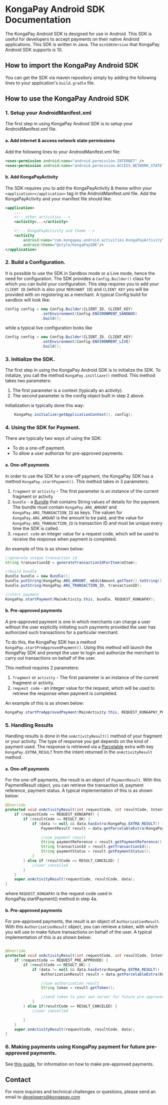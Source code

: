 # KongaPay Android SDK Documentation

The KongaPay Android SDK is designed for use in Android. This SDK is useful for
developers to accept payments on their native Android applications. This SDK is written
in Java. The `minSdkVersion` that KongaPay Android SDK supports is 10.

## How to import the KongaPay Android SDK

You can get the SDK via maven repository simply by adding the following lines to your
application's `build.gradle` file.


## How to use the KongaPay Android SDK

### 1. Setup your AndroidManifest.xml

The first step in using KongaPay Android SDK is to setup your AndroidManifest.xml file.
#### a. Add internet & access network state permissions
Add the following lines to your AndroidManifest.xml file:

```xml
<uses-permission android:name="android.permission.INTERNET" />
<uses-permission android:name="android.permission.ACCESS_NETWORK_STATE"/>
```

#### b. Add KongaPayActivity
The SDK requires you to add the KongaPayActivity & theme within your `<application></application>` tag
in the AndroidManifest.xml file. Add the KongaPayActivity and your manifest file should like:

```xml
<application>
    ...
    <!-- other activities -->
    <activity>...</activity>

    <!--- KongaPayActivity and theme -->
    <activity
        android:name="com.kongapay.android.activities.KongaPayActivity"
        android:theme="@style/KongaPaySDK"/>
</application>
```

### 2. Build a Configuration.

It is possible to use the SDK in Sandbox mode or a Live mode, hence the need for configuration.
The SDK provides a `Config.Builder()` class for which you can build your configuration.
This step requires you to add your `CLIENT ID` (which is also your `MERCHANT ID`) and
`CLIENT KEY` you will be provided with on registering as a merchant.
A typical Config build for sandbox will look like:

```java
Config config = new Config.Builder(CLIENT_ID, CLIENT_KEY)
                .setEnvironment(Config.ENVIRONMENT_SANDBOX)
                .build();
```
while a typical live configuration looks like
```java
Config config = new Config.Builder(CLIENT_ID, CLIENT_KEY)
                .setEnvironment(Config.ENVIRONMENT_LIVE)
                .build();
```


### 3. Initialize the SDK.

The first step in using the KongaPay Android SDK is to initialize the SDK. To initalize,
you call the method `KongaPay.initliaze()` method. This method takes two parameters:

1. The first parameter is a context (typically an activity).
2. The second parameter is the config object built in step 2 above.

Initialization is typically done this way:
```java
    KongaPay.initialize(getApplicationContext(), config);
```

### 4. Using the SDK for Payment.

There are typically two ways of using the SDK:

  * To do a one-off payment.
  * To allow a user authorize for pre-approved payments.


#### a. One-off payments
In order to use the SDK for a one-off payment, the KongaPay SDK has a method `KongaPay.startPayment()`.
This method takes in 3 parameters:  
1. `fragment` or `activity` - The first parameter is an instance of the current fragment or activity  
2. `bundle` - a [Bundle](http://developer.android.com/reference/android/os/Bundle.html) that contains String values of details for the payment. The bundle must contain `KongaPay.ARG_AMOUNT` and `KongaPay.ARG_TRANSACTION_ID` as keys. The valuen for `KongaPay.ARG_AMOUNT` is the amount to be paid, and the value for `KongaPay.ARG_TRANSACTION_ID` is transaction ID and must be unique every time the SDK is called.  
3. `request code` an integer value for a request code, which will be used to receive
the response when payment is completed.  

An example of this is as shown below:

```java
//generate unique transaction id
String transactionID = generateTransactionIdForItem(mItem);

//build bundle
Bundle bundle = new Bundle();
bundle.putString(KongaPay.ARG_AMOUNT, mEditAmount.getText().toString().trim());
bundle.putString(KongaPay.ARG_TRANSACTION_ID, transactionID);

//start payment
KongaPay.startPayment(MainActivity.this, bundle, REQUEST_KONGAPAY);
```

#### b. Pre-approved payments
A pre-approved payment is one in which merchants can charge a user without the user
explicitly initiating such payments provided the user has authorized such transactions
for a particular merchant.

To do this, the KongaPay SDK has a method `KongaPay.startPreApprovedPayment()`.
Using this method will launch the KongaPay SDK and prompt the user to login and authorize
the merchant to carry out transactions on behalf of the user.

This method requires 2 parameters:
1. `fragment` or `activity` - The first parameter is an instance of the current fragment or activity.
2. `request code` - an integer value for the request, which will be used to retrieve the response when payment is completed.

An example of this is as shown below:

```java
KongaPay.startPreApprovedPayment(MainActivity.this, REQUEST_KONGAPAY_PRE_APPROVED);
```

### 5. Handling Results
Handling results is done in the `onActivityResult()` method of your fragment or your activity.
The type of response you get depends on the kind of payment used. The response is retrieved via a [Parcelable](http://developer.android.com/reference/android/os/Parcelable.html) extra with key `KongaPay.EXTRA_RESULT` from the intent returned in the `onActivityResult` method.

#### a. One-off payments
For the one-off payments, the result is an object of `PaymentResult`.
With this PaymentResult object, you can retrieve the transaction id, payment reference, payment status.
A typical implementation of this is as shown below:

```java
@Override
protected void onActivityResult(int requestCode, int resultCode, Intent data) {
    if (requestCode == REQUEST_KONGAPAY) {
        if (resultCode == RESULT_OK) {
            if (data != null && data.hasExtra(KongaPay.EXTRA_RESULT)) {
                PaymentResult result = data.getParcelableExtra(KongaPay.EXTRA_RESULT);

                //use payment result
                String paymentReference = result.getPaymentReference();
                String transactionId = result.getTransactionId();
                String paymentStatus = result.getPaymentStatus();
            }
        } else if (resultCode == RESULT_CANCELED) {
            //user cancelled
        }
    }
    super.onActivityResult(requestCode, resultCode, data);
}
```
where `REQUEST_KONGAPAY` is the request code used in KongaPay.startPayment() method in step 4a.

#### b. Pre-approved payments
For pre-approved payments, the result is an object of `AuthorizationResult`. With this `AuthorizationResult` object, you can retrieve a token, with which you will use to make future transactions on behalf of the user.
A typical implementation of this is as shown below:

```java

@Override
protected void onActivityResult(int requestCode, int resultCode, Intent data) {
    if (requestCode == REQUEST_PRE_APPROVED) {
        if (resultCode == RESULT_OK) {
            if (data != null && data.hasExtra(KongaPay.EXTRA_RESULT)) {
                AuthorizationResult result = data.getParcelableExtra(KongaPay.EXTRA_RESULT);

                //use authorization result
                String token = result.getToken();

                //send token to your own server for future pre-approved transactions.
            }
        } else if(resultCode == RESULT_CANCELED) {
            //user cancelled

        }
    }
    super.onActivityResult(requestCode, resultCode, data);
}
```

###  6. Making payments using KongaPay payment for future pre-approved payments.
See [this guide](https://github.com/kongapay/KongaPay-Android-SDK/blob/master/preapproved_server_side.md),
for information on how to make pre-approved payments.


## Contact
For more inquiries and technical challenges or questions, please send an email to
developers@kongapay.com
